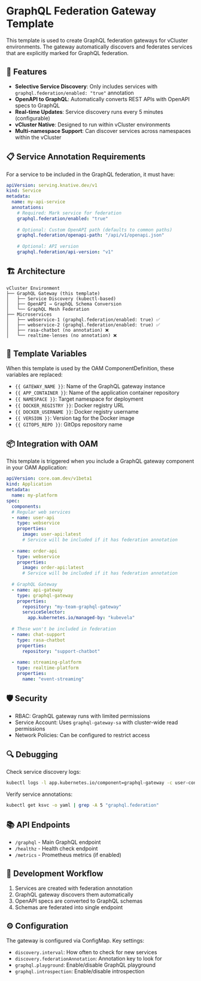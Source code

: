 # GraphQL Federation Gateway Template

This template is used to create GraphQL federation gateways for vCluster environments. The gateway automatically discovers and federates services that are explicitly marked for GraphQL federation.

## 🚀 Features

- **Selective Service Discovery**: Only includes services with `graphql.federation/enabled: "true"` annotation
- **OpenAPI to GraphQL**: Automatically converts REST APIs with OpenAPI specs to GraphQL
- **Real-time Updates**: Service discovery runs every 5 minutes (configurable)
- **vCluster Native**: Designed to run within vCluster environments
- **Multi-namespace Support**: Can discover services across namespaces within the vCluster

## 📋 Service Annotation Requirements

For a service to be included in the GraphQL federation, it must have:

```yaml
apiVersion: serving.knative.dev/v1
kind: Service
metadata:
  name: my-api-service
  annotations:
    # Required: Mark service for federation
    graphql.federation/enabled: "true"
    
    # Optional: Custom OpenAPI path (defaults to common paths)
    graphql.federation/openapi-path: "/api/v1/openapi.json"
    
    # Optional: API version
    graphql.federation/api-version: "v1"
```

## 🏗️ Architecture

```
vCluster Environment
├── GraphQL Gateway (this template)
│   ├── Service Discovery (kubectl-based)
│   ├── OpenAPI → GraphQL Schema Conversion
│   └── GraphQL Mesh Federation
├── Microservices
│   ├── webservice-1 (graphql.federation/enabled: true) ✅
│   ├── webservice-2 (graphql.federation/enabled: true) ✅
│   ├── rasa-chatbot (no annotation) ❌
│   └── realtime-lenses (no annotation) ❌
```

## 🔧 Template Variables

When this template is used by the OAM ComponentDefinition, these variables are replaced:

- `{{ GATEWAY_NAME }}`: Name of the GraphQL gateway instance
- `{{ APP_CONTAINER }}`: Name of the application container repository
- `{{ NAMESPACE }}`: Target namespace for deployment
- `{{ DOCKER_REGISTRY }}`: Docker registry URL
- `{{ DOCKER_USERNAME }}`: Docker registry username
- `{{ VERSION }}`: Version tag for the Docker image
- `{{ GITOPS_REPO }}`: GitOps repository name

## 📦 Integration with OAM

This template is triggered when you include a GraphQL gateway component in your OAM Application:

```yaml
apiVersion: core.oam.dev/v1beta1
kind: Application
metadata:
  name: my-platform
spec:
  components:
  # Regular web services
  - name: user-api
    type: webservice
    properties:
      image: user-api:latest
      # Service will be included if it has federation annotation
      
  - name: order-api
    type: webservice
    properties:
      image: order-api:latest
      # Service will be included if it has federation annotation
      
  # GraphQL Gateway
  - name: api-gateway
    type: graphql-gateway
    properties:
      repository: "my-team-graphql-gateway"
      serviceSelector:
        app.kubernetes.io/managed-by: "kubevela"
        
  # These won't be included in federation
  - name: chat-support
    type: rasa-chatbot
    properties:
      repository: "support-chatbot"
      
  - name: streaming-platform
    type: realtime-platform
    properties:
      name: "event-streaming"
```

## 🛡️ Security

- RBAC: GraphQL gateway runs with limited permissions
- Service Account: Uses `graphql-gateway-sa` with cluster-wide read permissions
- Network Policies: Can be configured to restrict access

## 🔍 Debugging

Check service discovery logs:
```bash
kubectl logs -l app.kubernetes.io/component=graphql-gateway -c user-container
```

Verify service annotations:
```bash
kubectl get ksvc -o yaml | grep -A 5 "graphql.federation"
```

## 📚 API Endpoints

- `/graphql` - Main GraphQL endpoint
- `/healthz` - Health check endpoint
- `/metrics` - Prometheus metrics (if enabled)

## 🔄 Development Workflow

1. Services are created with federation annotation
2. GraphQL gateway discovers them automatically
3. OpenAPI specs are converted to GraphQL schemas
4. Schemas are federated into single endpoint

## ⚙️ Configuration

The gateway is configured via ConfigMap. Key settings:

- `discovery.interval`: How often to check for new services
- `discovery.federationAnnotation`: Annotation key to look for
- `graphql.playground`: Enable/disable GraphQL playground
- `graphql.introspection`: Enable/disable introspection